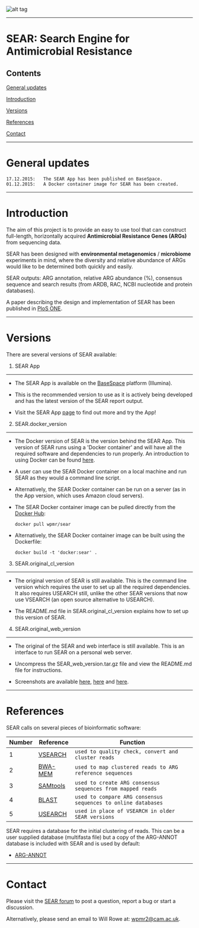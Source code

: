 ![alt tag](http://i.imgsafe.org/22ed408.jpg)

-----------


SEAR: Search Engine for Antimicrobial Resistance
====

Contents
----
[General updates](https://github.com/wpmr2/sear#general-updates)

[Introduction](https://github.com/wpmr2/sear#introduction)

[Versions](https://github.com/wpmr2/sear#versions)

[References](https://github.com/wpmr2/sear#references)

[Contact](https://github.com/wpmr2/sear#contact)

-----------


General updates
====

    17.12.2015:   The SEAR App has been published on BaseSpace.
    01.12.2015:   A Docker container image for SEAR has been created.

-----------


Introduction
====

The aim of this project is to provide an easy to use tool that can construct full-length, horizontally acquired **Antimicrobial Resistance Genes (ARGs)** from sequencing data.

SEAR has been designed with **environmental metagenomics** / **microbiome** experiments in mind, where the diversity and relative abundance of ARGs would like to be determined both quickly and easily.

SEAR outputs: ARG annotation, relative ARG abundance (%), consensus sequence and search results (from ARDB, RAC, NCBI nucleotide and protein databases).

A paper describing the design and implementation of SEAR has been published in <a href="http://doi.org/10.1371/journal.pone.0133492" target="_blank">PloS ONE</a>.

-----------


Versions
====

There are several versions of SEAR available:

1.	SEAR App
----

+ The SEAR App is available on the <a href="https://basespace.illumina.com/home/sequence" target="_blank">BaseSpace</a> platform (Illumina).

+ This is the recommended version to use as it is actively being developed and has the latest version of the SEAR report output.

+ Visit the SEAR App <a href="https://basespace.illumina.com/apps/2083081/SEAR-Antibiotic-Resistance?preferredversion" target="_blank">page</a> to find out more and try the App!


2.	SEAR.docker_version
----

+ The Docker version of SEAR is the version behind the SEAR App. This version of SEAR runs using a 'Docker container' and will have all the required software and dependencies to run properly. An introduction to using Docker can be found <a href="https://training.docker.com/" target="_blank">here</a>.

+ A user can use the SEAR Docker container on a local machine and run SEAR as they would a command line script. 

+ Alternatively, the SEAR Docker container can be run on a server (as in the App version, which uses Amazon cloud servers).

+ The SEAR Docker container image can be pulled directly from the <a href="https://hub.docker.com/r/wpmr/sear/" target="_blank">Docker Hub</a>:

    `docker pull wpmr/sear`

+ Alternatively, the SEAR Docker container image can be built using the Dockerfile:

    `docker build -t 'docker:sear' .`


3.	SEAR.original_cl_version
----

+ The original version of SEAR is still available. This is the command line version which requires the user to set up all the required dependencies. It also requires USEARCH still, unlike the other SEAR versions that now use VSEARCH (an open source alternative to USEARCH).

+ The README.md file in SEAR.original_cl_version explains how to set up this version of SEAR.


4.	SEAR.original_web_version
----

+ The original of the SEAR and web interface is still available. This is an interface to run SEAR on a personal web server. 

+ Uncompress the SEAR_web_version.tar.gz file and view the README.md file for instructions.

+ Screenshots are available <a href="http://i.imgsafe.org/db9ea41.png" target="_blank">here</a>, <a href="http://i.imgsafe.org/26b32f1.png" target="_blank">here</a> and <a href="http://i.imgsafe.org/3b422ba.png" target="_blank">here</a>.

-----------


References
====

SEAR calls on several pieces of bioinformatic software: 


Number | Reference | Function
------ | --------- | --------
1 | [VSEARCH](https://github.com/torognes/vsearch) | `used to quality check, convert and cluster reads`
2 | [BWA-MEM](http://arxiv.org/abs/1303.3997) | `used to map clustered reads to ARG reference sequences`
3 | [SAMtools](http://www.ncbi.nlm.nih.gov/pubmed/19505943) | `used to create ARG consensus sequences from mapped reads`
4 | [BLAST](http://www.ncbi.nlm.nih.gov/pubmed/2231712) | `used to compare ARG consensus sequences to online databases`
5 | [USEARCH](http://www.drive5.com/usearch/) | `used in place of VSEARCH in older SEAR versions`

SEAR requires a database for the initial clustering of reads. This can be a user supplied database (multifasta file) but a copy of the ARG-ANNOT database is included with SEAR and is used by default:

+ [ARG-ANNOT](http://www.ncbi.nlm.nih.gov/pubmed/24145532)

-----------


Contact
====

Please visit the <a href="https://groups.google.com/forum/#!forum/sear" target="_blank">SEAR forum</a> to post a question, report a bug or start a discussion.

Alternatively, please send an email to Will Rowe at: [wpmr2@cam.ac.uk](mailto:wpmr2@cam.ac.uk?subject=SEAR).
